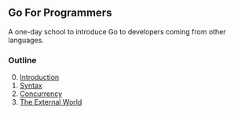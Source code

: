 ## Go For Programmers

A one-day school to introduce Go to developers coming from other languages.

### Outline

0. [Introduction](https://go-talks.appspot.com/github.com/mschoch/goforprogrammers/intro.slide#1)
1. [Syntax](https://go-talks.appspot.com/github.com/mschoch/goforprogrammers/syntax.slide#1)
2. [Concurrency](https://go-talks.appspot.com/github.com/mschoch/goforprogrammers/conc.slide#1)
3. [The External World](https://go-talks.appspot.com/github.com/mschoch/goforprogrammers/external.slide#1)
